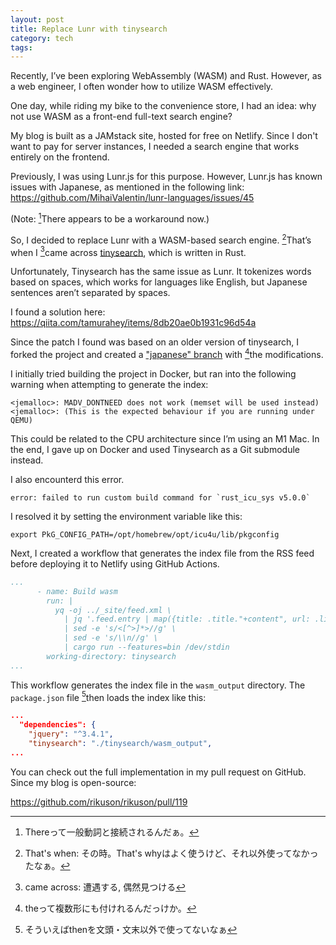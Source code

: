 ```yaml
---
layout: post
title: Replace Lunr with tinysearch
category: tech
tags:
---
```


Recently, I’ve been exploring WebAssembly (WASM) and Rust. However, as a web engineer, I often wonder how to utilize WASM effectively.

One day, while riding my bike to the convenience store, I had an idea: why not use WASM as a front-end full-text search engine?

My blog is built as a JAMstack site, hosted for free on Netlify. Since I don't want to pay for server instances, I needed a search engine that works entirely on the frontend.

Previously, I was using Lunr.js for this purpose. However, Lunr.js has known issues with Japanese, as mentioned in the following link: <https://github.com/MihaiValentin/lunr-languages/issues/45>

(Note: [^1]There appears to be a workaround now.)

[^1]: Thereって一般動詞と接続されるんだぁ。

So, I decided to replace Lunr with a WASM-based search engine. [^2]That’s when I [^3]came across [tinysearch](https://github.com/tinysearch/tinysearch), which is written in Rust.

[^2]: That's when: その時。That's whyはよく使うけど、それ以外使ってなかったなぁ。
[^3]: came across: 遭遇する, 偶然見つける

Unfortunately, Tinysearch has the same issue as Lunr. It tokenizes words based on spaces, which works for languages like English, but Japanese sentences aren’t separated by spaces.

I found a solution here: <https://qiita.com/tamurahey/items/8db20ae0b1931c96d54a>

Since the patch I found was based on an older version of tinysearch, I forked the project and created a ["japanese" branch](https://github.com/rikuson/tinysearch/tree/japanese) with [^4]the modifications.

[^4]: theって複数形にも付けれるんだっけか。

I initially tried building the project in Docker, but ran into the following warning when attempting to generate the index:

```
<jemalloc>: MADV_DONTNEED does not work (memset will be used instead)
<jemalloc>: (This is the expected behaviour if you are running under QEMU)
```

This could be related to the CPU architecture since I’m using an M1 Mac. In the end, I gave up on Docker and used Tinysearch as a Git submodule instead.

I also encounterd this error.

```
error: failed to run custom build command for `rust_icu_sys v5.0.0`
```

I resolved it by setting the environment variable like this:

```
export PkG_CONFIG_PATH=/opt/homebrew/opt/icu4u/lib/pkgconfig
```

Next, I created a workflow that generates the index file from the RSS feed before deploying it to Netlify using GitHub Actions.

```yaml
...
      - name: Build wasm
        run: |
          yq -oj ../_site/feed.xml \
            | jq '.feed.entry | map({title: .title."+content", url: .link."+@href", body: .content."+content"})' \
            | sed -e 's/<[^>]*>//g' \
            | sed -e 's/\\n//g' \
            | cargo run --features=bin /dev/stdin
        working-directory: tinysearch
...
```

This workflow generates the index file in the `wasm_output` directory. The `package.json` file [^5]then loads the index like this:

[^5]: そういえばthenを文頭・文末以外で使ってないなぁ

```json
...
  "dependencies": {
    "jquery": "^3.4.1",
    "tinysearch": "./tinysearch/wasm_output",
...
```

You can check out the full implementation in my pull request on GitHub. Since my blog is open-source:

<https://github.com/rikuson/rikuson/pull/119>
